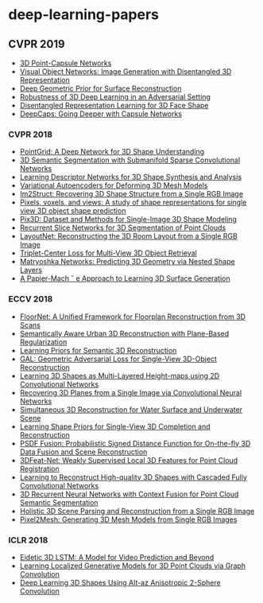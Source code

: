 # deep-learning-papers

## CVPR 2019
- [3D Point-Capsule Networks
](https://arxiv.org/pdf/1812.10775.pdf)
- [Visual Object Networks: Image Generation with
Disentangled 3D Representation
](https://papers.nips.cc/paper/7297-visual-object-networks-image-generation-with-disentangled-3d-representations.pdf)
- [Deep Geometric Prior for Surface Reconstruction](https://arxiv.org/pdf/1811.10943.pdf)
- [Robustness of 3D Deep Learning in an Adversarial Setting](https://arxiv.org/pdf/1904.00923.pdf)
- [Disentangled Representation Learning for 3D Face Shape](https://arxiv.org/pdf/1902.09887.pdf)
- [DeepCaps: Going Deeper with Capsule Networks
](https://128.84.21.199/pdf/1904.09546.pdf)

### CVPR 2018
- [PointGrid: A Deep Network for 3D Shape Understanding](http://openaccess.thecvf.com/content_cvpr_2018/papers/Le_PointGrid_A_Deep_CVPR_2018_paper.pdf)
- [3D Semantic Segmentation with Submanifold Sparse Convolutional Networks](http://openaccess.thecvf.com/content_cvpr_2018/papers/Graham_3D_Semantic_Segmentation_CVPR_2018_paper.pdf)
- [Learning Descriptor Networks for 3D Shape Synthesis and Analysis](http://openaccess.thecvf.com/content_cvpr_2018/papers/Xie_Learning_Descriptor_Networks_CVPR_2018_paper.pdf)
- [Variational Autoencoders for Deforming 3D Mesh Models](http://openaccess.thecvf.com/content_cvpr_2018/papers/Tan_Variational_Autoencoders_for_CVPR_2018_paper.pdf)
- [Im2Struct: Recovering 3D Shape Structure from a Single RGB Image
](http://openaccess.thecvf.com/content_cvpr_2018/papers/Niu_Im2Struct_Recovering_3D_CVPR_2018_paper.pdf)
- [Pixels, voxels, and views: A study of shape representations
for single view 3D object shape prediction
](http://openaccess.thecvf.com/content_cvpr_2018/papers/Shin_Pixels_Voxels_and_CVPR_2018_paper.pdf)
- [Pix3D: Dataset and Methods for Single-Image 3D Shape Modeling](http://openaccess.thecvf.com/content_cvpr_2018/papers/Sun_Pix3D_Dataset_and_CVPR_2018_paper.pdf)
- [Recurrent Slice Networks for 3D Segmentation of Point Clouds](http://openaccess.thecvf.com/content_cvpr_2018/papers/Huang_Recurrent_Slice_Networks_CVPR_2018_paper.pdf)
- [LayoutNet: Reconstructing the 3D Room Layout from a Single RGB Image](http://openaccess.thecvf.com/content_cvpr_2018/papers/Zou_LayoutNet_Reconstructing_the_CVPR_2018_paper.pdf)
- [Triplet-Center Loss for Multi-View 3D Object Retrieval](http://openaccess.thecvf.com/content_cvpr_2018/papers/He_Triplet-Center_Loss_for_CVPR_2018_paper.pdf)
- [Matryoshka Networks: Predicting 3D Geometry via Nested Shape Layers](http://openaccess.thecvf.com/content_cvpr_2018/papers/Richter_Matryoshka_Networks_Predicting_CVPR_2018_paper.pdf)
- [A Papier-Mach ˆ e Approach to Learning 3D Surface Generation](http://openaccess.thecvf.com/content_cvpr_2018/papers/Groueix_A_Papier-Mache_Approach_CVPR_2018_paper.pdf)

### ECCV 2018
- [FloorNet: A Unified Framework for Floorplan
Reconstruction from 3D Scans](http://openaccess.thecvf.com/content_ECCV_2018/papers/Chen_Liu_FloorNet_A_Unified_ECCV_2018_paper.pdf)
- [Semantically Aware Urban 3D Reconstruction
with Plane-Based Regularization](http://openaccess.thecvf.com/content_ECCV_2018/papers/Thomas_Holzmann_Semantically_Aware_Urban_ECCV_2018_paper.pdf)
- [Learning Priors for Semantic 3D Reconstruction](http://openaccess.thecvf.com/content_ECCV_2018/papers/Ian_Cherabier_Learning_Priors_for_ECCV_2018_paper.pdf)
- [GAL: Geometric Adversarial Loss for
Single-View 3D-Object Reconstruction](http://openaccess.thecvf.com/content_ECCV_2018/papers/Li_Jiang_GAL_Geometric_Adversarial_ECCV_2018_paper.pdf)
- [Learning 3D Shapes as Multi-Layered
Height-maps using 2D Convolutional Networks](http://openaccess.thecvf.com/content_ECCV_2018/papers/Kripasindhu_Sarkar_Learning_3D_shapes_ECCV_2018_paper.pdf)
- [Recovering 3D Planes from a Single Image via
Convolutional Neural Networks](http://openaccess.thecvf.com/content_ECCV_2018/papers/Fengting_Yang_Recovering_3D_Planes_ECCV_2018_paper.pdf)
- [Simultaneous 3D Reconstruction for Water
Surface and Underwater Scene](http://openaccess.thecvf.com/content_ECCV_2018/papers/Yiming_Qian_Simultaneous_3D_Reconstruction_ECCV_2018_paper.pdf)
- [Learning Shape Priors for
Single-View 3D Completion and Reconstruction](http://openaccess.thecvf.com/content_ECCV_2018/papers/Jiajun_Wu_Learning_3D_Shape_ECCV_2018_paper.pdf)
- [PSDF Fusion: Probabilistic Signed Distance
Function for On-the-fly 3D Data Fusion and
Scene Reconstruction
](http://openaccess.thecvf.com/content_ECCV_2018/papers/Wei_Dong_Probabilistic_Signed_Distance_ECCV_2018_paper.pdf)
- [3DFeat-Net: Weakly Supervised Local 3D
Features for Point Cloud Registration](http://openaccess.thecvf.com/content_ECCV_2018/papers/Zi_Jian_Yew_3DFeat-Net_Weakly_Supervised_ECCV_2018_paper.pdf)
- [Learning to Reconstruct High-quality 3D Shapes
with Cascaded Fully Convolutional Networks](http://openaccess.thecvf.com/content_ECCV_2018/papers/Yan-Pei_Cao_Learning_to_Reconstruct_ECCV_2018_paper.pdf)
- [3D Recurrent Neural Networks with Context
Fusion for Point Cloud Semantic Segmentation](http://openaccess.thecvf.com/content_ECCV_2018/papers/Xiaoqing_Ye_3D_Recurrent_Neural_ECCV_2018_paper.pdf)
- [Holistic 3D Scene Parsing and Reconstruction
from a Single RGB Image](http://openaccess.thecvf.com/content_ECCV_2018/papers/Siyuan_Huang_Monocular_Scene_Parsing_ECCV_2018_paper.pdf)
- [Pixel2Mesh: Generating 3D Mesh Models
from Single RGB Images](http://openaccess.thecvf.com/content_ECCV_2018/papers/Nanyang_Wang_Pixel2Mesh_Generating_3D_ECCV_2018_paper.pdf)

### ICLR 2018
- [Eidetic 3D LSTM: A Model for Video Prediction and Beyond](https://openreview.net/pdf?id=B1lKS2AqtX)
- [Learning Localized Generative Models for 3D Point Clouds via Graph Convolution](https://openreview.net/pdf?id=SJeXSo09FQ)
- [Deep Learning 3D Shapes Using Alt-az Anisotropic 2-Sphere Convolution](https://openreview.net/pdf?id=rkeSiiA5Fm)

